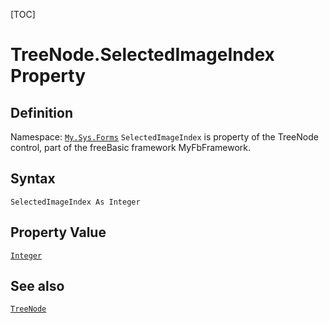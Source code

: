 [TOC]
# TreeNode.SelectedImageIndex Property

## Definition
Namespace: [`My.Sys.Forms`](My.Sys.Forms.md)
`SelectedImageIndex` is property of the TreeNode control, part of the freeBasic framework MyFbFramework.
## Syntax
```freeBasic
SelectedImageIndex As Integer
```
## Property Value
[`Integer`]("https://www.freebasic.net/wiki/KeyPgInteger")
## See also
[`TreeNode`](TreeNode.md)
